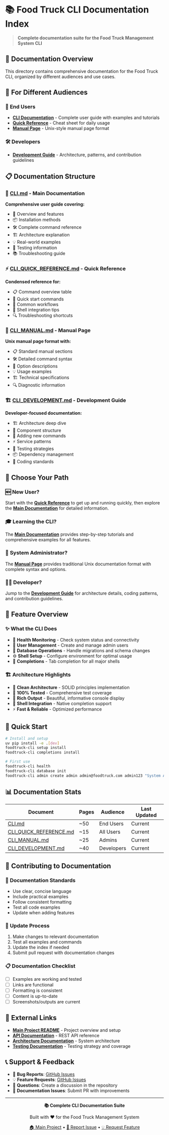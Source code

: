# 📚 Food Truck CLI Documentation Index

> **Complete documentation suite for the Food Truck Management System CLI**

## 📖 Documentation Overview

This directory contains comprehensive documentation for the Food Truck CLI, organized by different audiences and use cases.

## 🎯 For Different Audiences

### 👤 **End Users**
- **[CLI Documentation](CLI.md)** - Complete user guide with examples and tutorials
- **[Quick Reference](CLI_QUICK_REFERENCE.md)** - Cheat sheet for daily usage
- **[Manual Page](CLI_MANUAL.md)** - Unix-style manual page format

### 🛠️ **Developers**
- **[Development Guide](CLI_DEVELOPMENT.md)** - Architecture, patterns, and contribution guidelines

## 📋 Documentation Structure

### 🚀 [CLI.md](CLI.md) - Main Documentation
**Comprehensive user guide covering:**
- 🎯 Overview and features
- 📦 Installation methods
- 🛠️ Complete command reference
- 🏗️ Architecture explanation
- 💡 Real-world examples
- 🧪 Testing information
- 📚 Troubleshooting guide

### ⚡ [CLI_QUICK_REFERENCE.md](CLI_QUICK_REFERENCE.md) - Quick Reference
**Condensed reference for:**
- 📋 Command overview table
- 🚀 Quick start commands
- 🔧 Common workflows
- 🐚 Shell integration tips
- 🔍 Troubleshooting shortcuts

### 📖 [CLI_MANUAL.md](CLI_MANUAL.md) - Manual Page
**Unix manual page format with:**
- 📋 Standard manual sections
- 🛠️ Detailed command syntax
- 🔧 Option descriptions
- 💡 Usage examples
- 🏗️ Technical specifications
- 🔍 Diagnostic information

### 🏗️ [CLI_DEVELOPMENT.md](CLI_DEVELOPMENT.md) - Development Guide
**Developer-focused documentation:**
- 🏗️ Architecture deep dive
- 🧩 Component structure
- 🔧 Adding new commands
- ⚡ Service patterns
- 🧪 Testing strategies
- 📦 Dependency management
- 🎨 Coding standards

## 🎯 Choose Your Path

### 🆕 **New User?**
Start with the **[Quick Reference](CLI_QUICK_REFERENCE.md)** to get up and running quickly, then explore the **[Main Documentation](CLI.md)** for detailed information.

### 🎓 **Learning the CLI?**
The **[Main Documentation](CLI.md)** provides step-by-step tutorials and comprehensive examples for all features.

### 🔧 **System Administrator?**
The **[Manual Page](CLI_MANUAL.md)** provides traditional Unix documentation format with complete syntax and options.

### 👨‍💻 **Developer?**
Jump to the **[Development Guide](CLI_DEVELOPMENT.md)** for architecture details, coding patterns, and contribution guidelines.

## 🎪 Feature Overview

### ✨ **What the CLI Does**
- 🏥 **Health Monitoring** - Check system status and connectivity
- 👥 **User Management** - Create and manage admin users
- 💾 **Database Operations** - Handle migrations and schema changes
- ⚙️ **Shell Setup** - Configure environment for optimal usage
- 🔧 **Completions** - Tab completion for all major shells

### 🏗️ **Architecture Highlights**
- 🎯 **Clean Architecture** - SOLID principles implementation
- 🧪 **100% Tested** - Comprehensive test coverage
- 🎨 **Rich Output** - Beautiful, informative console display
- 🐚 **Shell Integration** - Native completion support
- ⚡ **Fast & Reliable** - Optimized performance

## 🚀 Quick Start

```bash
# Install and setup
uv pip install -e .[dev]
foodtruck-cli setup install
foodtruck-cli completions install

# First use
foodtruck-cli health
foodtruck-cli database init
foodtruck-cli admin create admin admin@foodtruck.com admin123 "System Administrator"
```

## 📊 Documentation Stats

| Document | Pages | Audience | Last Updated |
|----------|-------|----------|--------------|
| [CLI.md](CLI.md) | ~50 | End Users | Current |
| [CLI_QUICK_REFERENCE.md](CLI_QUICK_REFERENCE.md) | ~15 | All Users | Current |
| [CLI_MANUAL.md](CLI_MANUAL.md) | ~25 | Admins | Current |
| [CLI_DEVELOPMENT.md](CLI_DEVELOPMENT.md) | ~40 | Developers | Current |

## 🤝 Contributing to Documentation

### 📝 **Documentation Standards**
- Use clear, concise language
- Include practical examples
- Follow consistent formatting
- Test all code examples
- Update when adding features

### 🔄 **Update Process**
1. Make changes to relevant documentation
2. Test all examples and commands
3. Update the index if needed
4. Submit pull request with documentation changes

### 📋 **Documentation Checklist**
- [ ] Examples are working and tested
- [ ] Links are functional
- [ ] Formatting is consistent
- [ ] Content is up-to-date
- [ ] Screenshots/outputs are current

## 🔗 External Links

- **[Main Project README](../README.md)** - Project overview and setup
- **[API Documentation](../README.md#-documentação-da-api)** - REST API reference
- **[Architecture Documentation](ARCHITECTURE.md)** - System architecture
- **[Testing Documentation](TESTS.md)** - Testing strategy and coverage

## 📞 Support & Feedback

- 🐛 **Bug Reports**: [GitHub Issues](https://github.com/bentoluizv/projeto_aplicado_foodtruck/issues)
- 💡 **Feature Requests**: [GitHub Issues](https://github.com/bentoluizv/projeto_aplicado_foodtruck/issues)
- 📧 **Questions**: Create a discussion in the repository
- 📖 **Documentation Issues**: Submit PR with improvements

---

<div align="center">

**📚 Complete CLI Documentation Suite**

Built with ❤️ for the Food Truck Management System

[🏠 Main Project](../README.md) • [🐛 Report Issue](https://github.com/bentoluizv/projeto_aplicado_foodtruck/issues) • [💡 Request Feature](https://github.com/bentoluizv/projeto_aplicado_foodtruck/issues)

</div>
